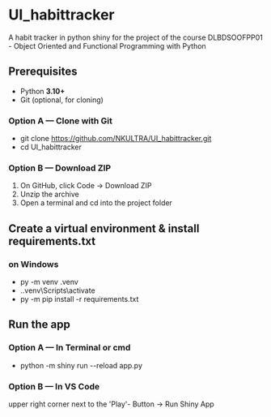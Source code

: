 # UI_habittracker
A habit tracker in python shiny for the project of the course DLBDSOOFPP01 - Object Oriented and Functional Programming with Python

## Prerequisites
- Python **3.10+**
- Git (optional, for cloning)

### Option A — Clone with Git
- git clone https://github.com/NKULTRA/UI_habittracker.git
- cd UI_habittracker

### Option B — Download ZIP
1. On GitHub, click Code → Download ZIP
2. Unzip the archive
3. Open a terminal and cd into the project folder

## Create a virtual environment & install requirements.txt
### on Windows
- py -m venv .venv
- .\.venv\Scripts\activate
- py -m pip install -r requirements.txt

## Run the app
### Option A — In Terminal or cmd
- python -m shiny run --reload app.py

### Option B — In VS Code
upper right corner next to the 'Play'- Button -> Run Shiny App

